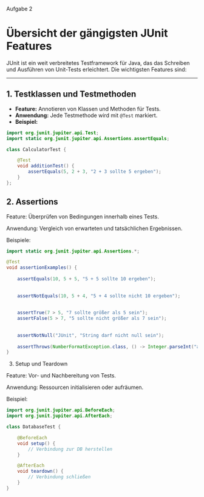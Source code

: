 Aufgabe 2

# Übersicht der gängigsten JUnit Features

JUnit ist ein weit verbreitetes Testframework für Java, das das Schreiben und Ausführen von Unit-Tests erleichtert. Die wichtigsten Features sind:

---

## 1. Testklassen und Testmethoden

- **Feature:** Annotieren von Klassen und Methoden für Tests.
- **Anwendung:** Jede Testmethode wird mit `@Test` markiert.
- **Beispiel:**
```java
import org.junit.jupiter.api.Test;
import static org.junit.jupiter.api.Assertions.assertEquals;

class CalculatorTest {

    @Test
    void additionTest() {
        assertEquals(5, 2 + 3, "2 + 3 sollte 5 ergeben");
    }
};
```


## 2. Assertions

Feature: Überprüfen von Bedingungen innerhalb eines Tests.

Anwendung: Vergleich von erwarteten und tatsächlichen Ergebnissen.

Beispiele:
```java
import static org.junit.jupiter.api.Assertions.*;

@Test
void assertionExamples() {
  
    assertEquals(10, 5 + 5, "5 + 5 sollte 10 ergeben");
    
   
    assertNotEquals(10, 5 + 4, "5 + 4 sollte nicht 10 ergeben");
    
   
    assertTrue(7 > 5, "7 sollte größer als 5 sein");
    assertFalse(5 > 7, "5 sollte nicht größer als 7 sein");
    
   
    assertNotNull("JUnit", "String darf nicht null sein");
   
    assertThrows(NumberFormatException.class, () -> Integer.parseInt("abc"));
}
```

3. Setup und Teardown

Feature: Vor- und Nachbereitung von Tests.

Anwendung: Ressourcen initialisieren oder aufräumen.

Beispiel:
```Java
import org.junit.jupiter.api.BeforeEach;
import org.junit.jupiter.api.AfterEach;

class DatabaseTest {

    @BeforeEach
    void setup() {
        // Verbindung zur DB herstellen
    }

    @AfterEach
    void teardown() {
        // Verbindung schließen
    }
}
```